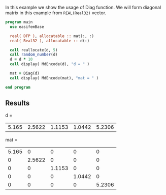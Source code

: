 In this example we show the usage of Diag function. We will form diagonal matrix in this example from `REAL(Real32)` vector.

```fortran title="header"
program main
  use easifemBase
```

```fortran title="variables"
  real( DFP ), allocatable :: mat(:, :)
  real( Real32 ), allocatable :: d(:)
```

```fortran title="form random diagonal"
  call reallocate(d, 5)
  call random_number(d)
  d = d * 10
  call display( MdEncode(d), "d = " )
```

```fortran title="diagonal matrix"
  mat = Diag(d)
  call display( MdEncode(mat), "mat = " )
```

```fortran title="cleanup"
end program
```

## Results

d =

|       |        |        |        |        |
|-------|--------|--------|--------|--------|
| 5.165 | 2.5622 | 1.1153 | 1.0442 | 5.2306 |

mat =

|       |        |        |        |        |
|-------|--------|--------|--------|--------|
| 5.165 | 0      | 0      | 0      | 0      |
| 0     | 2.5622 | 0      | 0      | 0      |
| 0     | 0      | 1.1153 | 0      | 0      |
| 0     | 0      | 0      | 1.0442 | 0      |
| 0     | 0      | 0      | 0      | 5.2306 |
